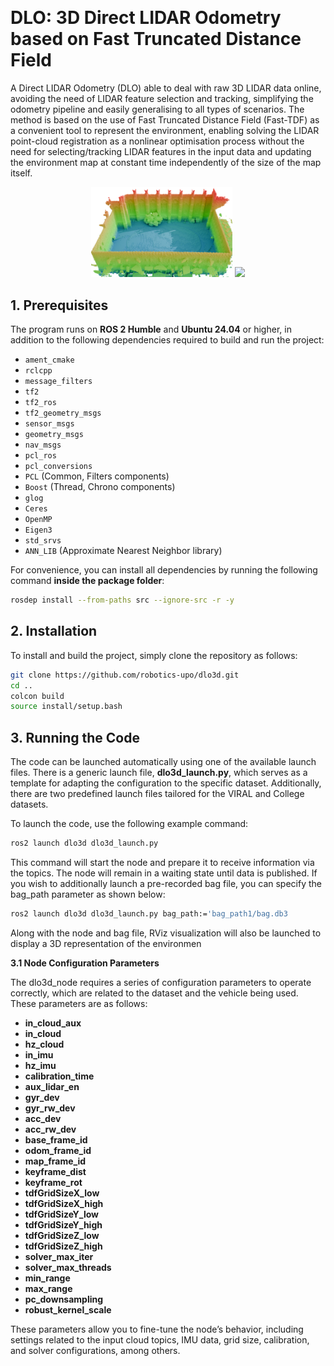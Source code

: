 <a id="readme-top"></a>
<!-- PROJECT LOGO -->
<br />
<div>

# DLO: 3D Direct LIDAR Odometry based on Fast Truncated Distance Field

A Direct LIDAR Odometry (DLO) able to deal with raw 3D LIDAR data online, avoiding the need of LIDAR feature selection and tracking, simplifying the odometry pipeline and easily generalising to all types of scenarios. The method is based on the use of Fast Truncated Distance Field (Fast-TDF) as a convenient tool to represent the environment, enabling solving the LIDAR point-cloud registration as a nonlinear optimisation process without the need for selecting/tracking LIDAR features in the input data and updating the environment map at constant time independently of the size of the map itself.
<p align="center">
  <img src="media/map_college.png" width="45%" />
  <img src="media/map_eee02.png" width="45%" />
</p>

## 1. Prerequisites


The program runs on **ROS 2 Humble** and **Ubuntu 24.04** or higher, in addition to the following dependencies required to build and run the project:

- `ament_cmake`
- `rclcpp`
- `message_filters`
- `tf2`
- `tf2_ros`
- `tf2_geometry_msgs`
- `sensor_msgs`
- `geometry_msgs`
- `nav_msgs`
- `pcl_ros`
- `pcl_conversions`
- `PCL` (Common, Filters components)
- `Boost` (Thread, Chrono components)
- `glog`
- `Ceres`
- `OpenMP`
- `Eigen3`
- `std_srvs`
- `ANN_LIB` (Approximate Nearest Neighbor library)

For convenience, you can install all dependencies by running the following command **inside the package folder**:
```bash
rosdep install --from-paths src --ignore-src -r -y
```

## 2. Installation


To install and build the project, simply clone the repository as follows:

   ```bash
   git clone https://github.com/robotics-upo/dlo3d.git
   cd ..
   colcon build
   source install/setup.bash
```

## 3. Running the Code
The code can be launched automatically using one of the available launch files. There is a generic launch file, **dlo3d_launch.py**, which serves as a template for adapting the configuration to the specific dataset. Additionally, there are two predefined launch files tailored for the VIRAL and College datasets.

To launch the code, use the following example command:
  ```bash
ros2 launch dlo3d dlo3d_launch.py
```
This command will start the node and prepare it to receive information via the topics. The node will remain in a waiting state until data is published. If you wish to additionally launch a pre-recorded bag file, you can specify the bag_path parameter as shown below:


  ```bash
ros2 launch dlo3d dlo3d_launch.py bag_path:='bag_path1/bag.db3
```
Along with the node and bag file, RViz visualization will also be launched to display a 3D representation of the environmen

**3.1 Node Configuration Parameters**

The dlo3d_node requires a series of configuration parameters to operate correctly, which are related to the dataset and the vehicle being used. These parameters are as follows:
- **in_cloud_aux**
- **in_cloud**
- **hz_cloud**
- **in_imu**
- **hz_imu**
- **calibration_time**
- **aux_lidar_en**
- **gyr_dev**
- **gyr_rw_dev**
- **acc_dev**
- **acc_rw_dev**
- **base_frame_id**
- **odom_frame_id**
- **map_frame_id**
- **keyframe_dist**
- **keyframe_rot**
- **tdfGridSizeX_low**
- **tdfGridSizeX_high**
- **tdfGridSizeY_low**
- **tdfGridSizeY_high**
- **tdfGridSizeZ_low**
- **tdfGridSizeZ_high**
- **solver_max_iter**
- **solver_max_threads**
- **min_range**
- **max_range**
- **pc_downsampling**
- **robust_kernel_scale**

These parameters allow you to fine-tune the node’s behavior, including settings related to the input cloud topics, IMU data, grid size, calibration, and solver configurations, among others.